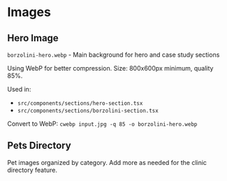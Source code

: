 # Images

## Hero Image

`borzolini-hero.webp` - Main background for hero and case study sections

Using WebP for better compression. Size: 800x600px minimum, quality 85%.

Used in:

- `src/components/sections/hero-section.tsx`
- `src/components/sections/borzolini-section.tsx`

Convert to WebP: `cwebp input.jpg -q 85 -o borzolini-hero.webp`

## Pets Directory

Pet images organized by category. Add more as needed for the clinic directory feature.
